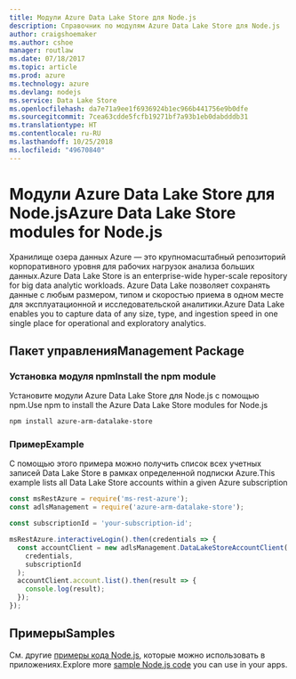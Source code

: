 ```yaml
---
title: Модули Azure Data Lake Store для Node.js
description: Справочник по модулям Azure Data Lake Store для Node.js
author: craigshoemaker
ms.author: cshoe
manager: routlaw
ms.date: 07/18/2017
ms.topic: article
ms.prod: azure
ms.technology: azure
ms.devlang: nodejs
ms.service: Data Lake Store
ms.openlocfilehash: da7e71a9ee1f6936924b1ec966b441756e9b0dfe
ms.sourcegitcommit: 7cea63cdde5fcfb19271bf7a93b1eb0dabdddb31
ms.translationtype: HT
ms.contentlocale: ru-RU
ms.lasthandoff: 10/25/2018
ms.locfileid: "49670840"
---
```

# <a name="azure-data-lake-store-modules-for-nodejs"></a><span data-ttu-id="7e0c9-103">Модули Azure Data Lake Store для Node.js</span><span class="sxs-lookup"><span data-stu-id="7e0c9-103">Azure Data Lake Store modules for Node.js</span></span>

<span data-ttu-id="7e0c9-104">Хранилище озера данных Azure — это крупномасштабный репозиторий корпоративного уровня для рабочих нагрузок анализа больших данных.</span><span class="sxs-lookup"><span data-stu-id="7e0c9-104">Azure Data Lake Store is an enterprise-wide hyper-scale repository for big data analytic workloads.</span></span> <span data-ttu-id="7e0c9-105">Azure Data Lake позволяет сохранять данные с любым размером, типом и скоростью приема в одном месте для эксплуатационной и исследовательской аналитики.</span><span class="sxs-lookup"><span data-stu-id="7e0c9-105">Azure Data Lake enables you to capture data of any size, type, and ingestion speed in one single place for operational and exploratory analytics.</span></span>

## <a name="management-package"></a><span data-ttu-id="7e0c9-106">Пакет управления</span><span class="sxs-lookup"><span data-stu-id="7e0c9-106">Management Package</span></span>

### <a name="install-the-npm-module"></a><span data-ttu-id="7e0c9-107">Установка модуля npm</span><span class="sxs-lookup"><span data-stu-id="7e0c9-107">Install the npm module</span></span>

<span data-ttu-id="7e0c9-108">Установите модули Azure Data Lake Store для Node.js с помощью npm.</span><span class="sxs-lookup"><span data-stu-id="7e0c9-108">Use npm to install the Azure Data Lake Store modules for Node.js</span></span>

```bash
npm install azure-arm-datalake-store
```

### <a name="example"></a><span data-ttu-id="7e0c9-109">Пример</span><span class="sxs-lookup"><span data-stu-id="7e0c9-109">Example</span></span>

<span data-ttu-id="7e0c9-110">С помощью этого примера можно получить список всех учетных записей Data Lake Store в рамках определенной подписки Azure.</span><span class="sxs-lookup"><span data-stu-id="7e0c9-110">This example lists all Data Lake Store accounts within a given Azure subscription</span></span>

```javascript
const msRestAzure = require('ms-rest-azure');
const adlsManagement = require('azure-arm-datalake-store');

const subscriptionId = 'your-subscription-id';

msRestAzure.interactiveLogin().then(credentials => {
  const accountClient = new adlsManagement.DataLakeStoreAccountClient(
    credentials,
    subscriptionId
  );
  accountClient.account.list().then(result => {
    console.log(result);
  });
});
```

## <a name="samples"></a><span data-ttu-id="7e0c9-111">Примеры</span><span class="sxs-lookup"><span data-stu-id="7e0c9-111">Samples</span></span>

<span data-ttu-id="7e0c9-112">См. другие [примеры кода Node.js](https://azure.microsoft.com/resources/samples/?platform=nodejs), которые можно использовать в приложениях.</span><span class="sxs-lookup"><span data-stu-id="7e0c9-112">Explore more [sample Node.js code](https://azure.microsoft.com/resources/samples/?platform=nodejs) you can use in your apps.</span></span>
